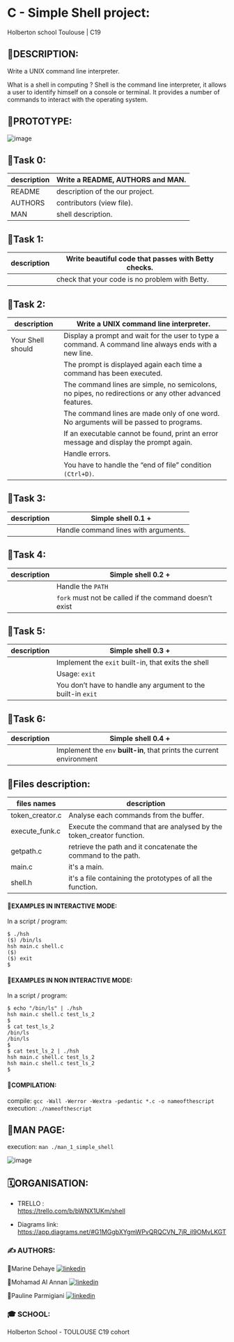 # C - Simple Shell project:
Holberton school Toulouse | C19

## 📝DESCRIPTION:

Write a UNIX command line interpreter.

What is a shell in computing ?
Shell is the command line interpreter, it allows a user to identify himself on a console or terminal. It provides a number of commands to interact with the operating system.

## 📝PROTOTYPE:

![image](https://zupimages.net/up/22/49/5mj8.png)

## 📜Task 0:

| description        |   Write a README, AUTHORS and  MAN.                                                       |
| ----------------- | ------------------------------------------------------------------ |
|README| description of the our project.
|AUTHORS| contributors (view file).
|MAN| shell description.

## 📜Task 1:
| description        |  Write beautiful code that passes with Betty checks.   
| ----------------- | ------------------------------------------------------------------ |
|| check that your code is no problem with Betty.

## 📜Task 2:

|   description     |  Write a UNIX command line interpreter.                                                              |
| ----------------- | ------------------------------------------------------------------ |
| Your Shell should | Display a prompt and wait for the user to type a command. A command line always ends with a new line.  |
|| The prompt is displayed again each time a command has been executed.
|| The command lines are simple, no semicolons, no pipes, no redirections or any other advanced features.
|| The command lines are made only of one word. No arguments will be passed to programs.
|| If an executable cannot be found, print an error message and display the prompt again.
|| Handle errors.
|| You have to handle the “end of file” condition `(Ctrl+D)`.

## 📜Task 3:
|   description     |  Simple shell 0.1 +                                                                    |
| ----------------- | ------------------------------------------------------------------ |
|| Handle command lines with arguments.

## 📜Task 4:

| description           |  Simple shell 0.2 +                                                           |
| ----------------- | ------------------------------------------------------------------ |
|| Handle the `PATH`
|| `fork` must not be called if the command doesn’t exist

## 📜Task 5:

| description           |  Simple shell 0.3 +                                                               |
| ----------------- | ------------------------------------------------------------------ |
|| Implement the `exit` built-in, that exits the shell
|| Usage: `exit`
|| You don’t have to handle any argument to the built-in `exit`

## 📜Task 6:

| description           |  Simple shell 0.4 +                                                            |
| ----------------- | ------------------------------------------------------------------ |
|| Implement the `env` **built-in**, that prints the current environment


## 📝Files description:

| files names             | description                                                                |
| ----------------- | ------------------------------------------------------------------ |
|token_creator.c| Analyse each commands from the buffer.
|execute_funk.c| Execute the command that are analysed by the token_creator function.
|getpath.c| retrieve the path and it concatenate the command to the path.
|main.c| it's a main.
|shell.h| it's a file containing the prototypes of all the function.

#### 📃EXAMPLES IN INTERACTIVE MODE:
In a script / program:  

`$ ./hsh`  
`($) /bin/ls`  
`hsh main.c shell.c`  
`($)`  
`($) exit`    
`$` 

#### 📃EXAMPLES IN NON INTERACTIVE MODE:
In a script / program:  

`$ echo "/bin/ls" | ./hsh`  
`hsh main.c shell.c test_ls_2`  
`$`  
`$ cat test_ls_2`  
`/bin/ls`  
`/bin/ls`  
`$`  
`$ cat test_ls_2 | ./hsh`  
`hsh main.c shell.c test_ls_2`  
`hsh main.c shell.c test_ls_2`  
`$`  

#### 📃COMPILATION:
compile:
`gcc -Wall -Werror -Wextra -pedantic *.c -o nameofthescript`  
execution: `./nameofthescript`
 
## 📖MAN PAGE:
execution: `man ./man_1_simple_shell`

![image](https://zupimages.net/up/22/49/2auu.png)

## 🗓ORGANISATION:

- TRELLO :  
  https://trello.com/b/bWNX1UKm/shell

- Diagrams link:  
  https://app.diagrams.net/#G1MGgbXYgmWPvQRQCVN_7jR_iI9OMvLKGT

### ✍ AUTHORS: 
🔸Marine Dehaye
[![linkedin](https://img.shields.io/badge/linkedin-white?style=for-the-badge&logo=linkedin&logoColor=black)](https://www.linkedin.com/in/marine-dehaye-9a5b39127/?originalSubdomain=fr)

🔸Mohamad Al Annan 
[![linkedin](https://img.shields.io/badge/linkedin-white?style=for-the-badge&logo=linkedin&logoColor=black)](https://www.linkedin.com/in/mohamad-al-annan-325b0776/?originalSubdomain=lb)

🔸Pauline Parmigiani
[![linkedin](https://img.shields.io/badge/linkedin-white?style=for-the-badge&logo=linkedin&logoColor=black)](https://www.linkedin.com/in/pauline-parmigiani-36384017b/?originalSubdomain=fr)

### 🎓 SCHOOL:
Holberton School - TOULOUSE
C19 cohort
